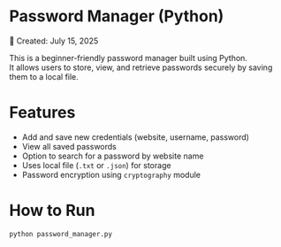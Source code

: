 # Password Manager (Python)

📅 Created: July 15, 2025

This is a beginner-friendly password manager built using Python.  
It allows users to store, view, and retrieve passwords securely by saving them to a local file.

# Features
- Add and save new credentials (website, username, password)
- View all saved passwords
- Option to search for a password by website name
- Uses local file (`.txt` or `.json`) for storage
- Password encryption using `cryptography` module


# How to Run

```bash
python password_manager.py
